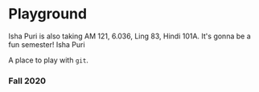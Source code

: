 # Playground

Isha Puri is also taking AM 121, 6.036, Ling 83, Hindi 101A. It's gonna be a fun semester!
Isha Puri

A place to play with `git`.

### Fall 2020

 
